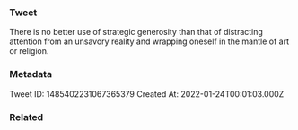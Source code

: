 ### Tweet
There is no better use of strategic generosity than that of distracting attention from an unsavory reality and wrapping oneself in the mantle of art or religion.

### Metadata
Tweet ID: 1485402231067365379
Created At: 2022-01-24T00:01:03.000Z

### Related

